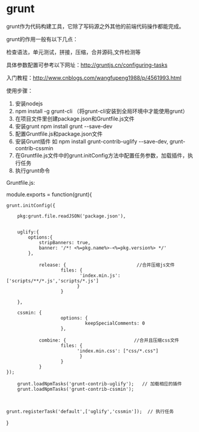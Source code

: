 # grunt

  grunt作为代码构建工具，它除了写码源之外其他的前端代码操作都能完成。
  
  grunt的作用一般有以下几点：
  
  检查语法，单元测试，拼接，压缩，合并源码,文件检测等

  具体参数配置可参考以下网址：http://gruntjs.cn/configuring-tasks
  
  入门教程：http://www.cnblogs.com/wangfupeng1988/p/4561993.html
  
  使用步骤：
  1. 安装nodejs
  2. npm install -g grunt-cli （将grunt-cli安装到全局环境中才能使用grunt）
  3. 在项目文件里创建package.json和Gruntfile.js文件
  4. 安装grunt  npm install grunt --save-dev
  5. 配置Gruntfile.js和package.json文件
  6. 安装Grunt插件  如 npm install grunt-contrib-uglify --save-dev, grunt-contrib-cssmin
  7. 在Gruntfile.js文件中的grunt.initConfig方法中配置任务参数，加载插件，执行任务
  8. 执行grunt命令
  

Gruntfile.js:

  module.exports = function(grunt){

	grunt.initConfig({

		pkg:grunt.file.readJSON('package.json'),
               

		uglify:{
			options:{
				stripBanners: true,
				banner: '/*! <%=pkg.name%>-<%=pkg.version%> */'
			},     

                release: {                          //合并压缩js文件
                        files: {
                               'index.min.js': ['scripts/**/*.js','scripts/*.js']
                              }
                        }
			
		},

		cssmin: {
                        options: {  
                                 keepSpecialComments: 0  
                        },  
            
                combine: {                         //合并且压缩css文件
                        files: {  
                              'index.min.css': ["css/*.css"]  
                               }  
                        }
                }
	});

        grunt.loadNpmTasks('grunt-contrib-uglify');   // 加载相应的插件
        grunt.loadNpmTasks('grunt-contrib-cssmin');



	grunt.registerTask('default',['uglify','cssmin']);  // 执行任务

}
